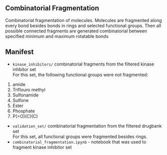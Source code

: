 ## Combinatorial Fragmentation

Combinatorial fragmentation of molecules. Molecules are fragmented along
every bond besides bonds in rings and selected functional groups. Then 
all possible connected fragments are generated combinatorial between 
specified minimum and maximum rotatable bonds

## Manifest
* `kinase_inhibitors/` combinatorial fragments from the filtered kinase inhbitor set  
For this set, the following functional groups were not fragmented:
1. amide
2. Triflouro methyl
3. Sulfonamide
4. Sulfone
5. Ester
6. Phosphate
7. P(=O)(C)(C) 
* `validation_set/` combinatorial fragmentation from the filtered drugbank set  
For this set, all functional groups were fragmented besides rings. 
* `combinatorial_fragmentation.ipynb` - notebook that was used to fragment kinase inhibitor set